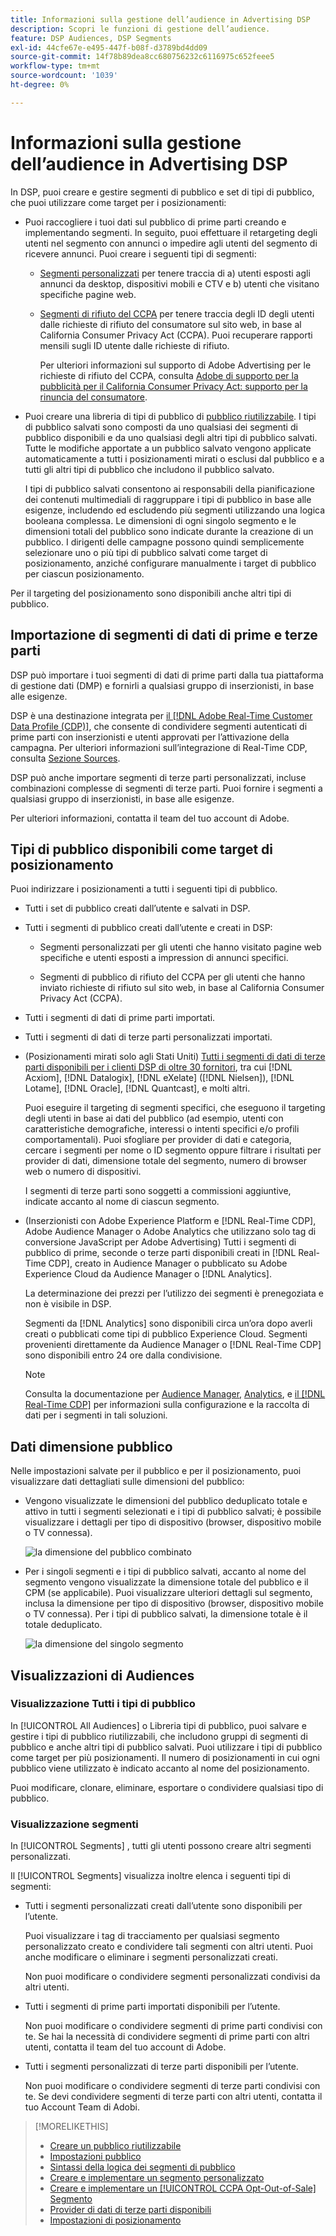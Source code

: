 ```yaml
---
title: Informazioni sulla gestione dell’audience in Advertising DSP
description: Scopri le funzioni di gestione dell’audience.
feature: DSP Audiences, DSP Segments
exl-id: 44cfe67e-e495-447f-b08f-d3789bd4dd09
source-git-commit: 14f78b89dea8cc680756232c6116975c652feee5
workflow-type: tm+mt
source-wordcount: '1039'
ht-degree: 0%

---
```


# Informazioni sulla gestione dell’audience in Advertising DSP

In DSP, puoi creare e gestire segmenti di pubblico e set di tipi di pubblico, che puoi utilizzare come target per i posizionamenti:

* Puoi raccogliere i tuoi dati sul pubblico di prime parti creando e implementando segmenti. In seguito, puoi effettuare il retargeting degli utenti nel segmento con annunci o impedire agli utenti del segmento di ricevere annunci. Puoi creare i seguenti tipi di segmenti:

   * [Segmenti personalizzati](/help/dsp/audiences/custom-segment-create.md) per tenere traccia di a) utenti esposti agli annunci da desktop, dispositivi mobili e CTV e b) utenti che visitano specifiche pagine web.

   * [Segmenti di rifiuto del CCPA](/help/dsp/audiences/ccpa-opt-out-segment-create.md) per tenere traccia degli ID degli utenti dalle richieste di rifiuto del consumatore sul sito web, in base al California Consumer Privacy Act (CCPA). Puoi recuperare rapporti mensili sugli ID utente dalle richieste di rifiuto.

      Per ulteriori informazioni sul supporto di Adobe Advertising per le richieste di rifiuto del CCPA, consulta [Adobe di supporto per la pubblicità per il California Consumer Privacy Act: supporto per la rinuncia del consumatore](/help/privacy/ccpa/ccpa-opt-out-of-sale.md).

* Puoi creare una libreria di tipi di pubblico di [pubblico riutilizzabile](/help/dsp/audiences/reusable-audience-create.md). I tipi di pubblico salvati sono composti da uno qualsiasi dei segmenti di pubblico disponibili e da uno qualsiasi degli altri tipi di pubblico salvati. Tutte le modifiche apportate a un pubblico salvato vengono applicate automaticamente a tutti i posizionamenti mirati o esclusi dal pubblico e a tutti gli altri tipi di pubblico che includono il pubblico salvato.

   I tipi di pubblico salvati consentono ai responsabili della pianificazione dei contenuti multimediali di raggruppare i tipi di pubblico in base alle esigenze, includendo ed escludendo più segmenti utilizzando una logica booleana complessa. Le dimensioni di ogni singolo segmento e le dimensioni totali del pubblico sono indicate durante la creazione di un pubblico. I dirigenti delle campagne possono quindi semplicemente selezionare uno o più tipi di pubblico salvati come target di posizionamento, anziché configurare manualmente i target di pubblico per ciascun posizionamento.

Per il targeting del posizionamento sono disponibili anche altri tipi di pubblico.

## Importazione di segmenti di dati di prime e terze parti

DSP può importare i tuoi segmenti di dati di prime parti dalla tua piattaforma di gestione dati (DMP) e fornirli a qualsiasi gruppo di inserzionisti, in base alle esigenze.

DSP è una destinazione integrata per [il [!DNL Adobe Real-Time Customer Data Profile (CDP)]](https://experienceleague.adobe.com/docs/experience-platform/rtcdp/overview.html?lang=it), che consente di condividere segmenti autenticati di prime parti con inserzionisti e utenti approvati per l’attivazione della campagna. Per ulteriori informazioni sull’integrazione di Real-Time CDP, consulta [Sezione Sources](/help/dsp/audiences/sources/source-about.md).

DSP può anche importare segmenti di terze parti personalizzati, incluse combinazioni complesse di segmenti di terze parti. Puoi fornire i segmenti a qualsiasi gruppo di inserzionisti, in base alle esigenze.

Per ulteriori informazioni, contatta il team del tuo account di Adobe.

## Tipi di pubblico disponibili come target di posizionamento

Puoi indirizzare i posizionamenti a tutti i seguenti tipi di pubblico.

* Tutti i set di pubblico creati dall’utente e salvati in DSP.

* Tutti i segmenti di pubblico creati dall’utente e creati in DSP:

   * Segmenti personalizzati per gli utenti che hanno visitato pagine web specifiche e utenti esposti a impression di annunci specifici.

   * Segmenti di pubblico di rifiuto del CCPA per gli utenti che hanno inviato richieste di rifiuto sul sito web, in base al California Consumer Privacy Act (CCPA).

* Tutti i segmenti di dati di prime parti importati.

* Tutti i segmenti di dati di terze parti personalizzati importati.

* (Posizionamenti mirati solo agli Stati Uniti) [Tutti i segmenti di dati di terze parti disponibili per i clienti DSP di oltre 30 fornitori](/help/dsp/audiences/third-party-data-providers.md), tra cui [!DNL Acxiom], [!DNL Datalogix], [!DNL eXelate] ([!DNL Nielsen]), [!DNL Lotame], [!DNL Oracle], [!DNL Quantcast], e molti altri.

   Puoi eseguire il targeting di segmenti specifici, che eseguono il targeting degli utenti in base ai dati del pubblico (ad esempio, utenti con caratteristiche demografiche, interessi o intenti specifici e/o profili comportamentali). Puoi sfogliare per provider di dati e categoria, cercare i segmenti per nome o ID segmento oppure filtrare i risultati per provider di dati, dimensione totale del segmento, numero di browser web o numero di dispositivi.

   I segmenti di terze parti sono soggetti a commissioni aggiuntive, indicate accanto al nome di ciascun segmento.

* (Inserzionisti con Adobe Experience Platform e [!DNL Real-Time CDP], Adobe Audience Manager o Adobe Analytics che utilizzano solo tag di conversione JavaScript per Adobe Advertising) Tutti i segmenti di pubblico di prime, seconde o terze parti disponibili creati in [!DNL Real-Time CDP], creato in Audience Manager o pubblicato su Adobe Experience Cloud da Audience Manager o [!DNL Analytics].

   La determinazione dei prezzi per l’utilizzo dei segmenti è prenegoziata e non è visibile in DSP.

   Segmenti da [!DNL Analytics] sono disponibili circa un’ora dopo averli creati o pubblicati come tipi di pubblico Experience Cloud. Segmenti provenienti direttamente da Audience Manager o [!DNL Real-Time CDP] sono disponibili entro 24 ore dalla condivisione.

   >[!NOTE]
   >
   >Consulta la documentazione per [Audience Manager](https://experienceleague.adobe.com/docs/audience-manager/user-guide/aam-home.html), [Analytics](https://experienceleague.adobe.com/docs/analytics.html), e [il [!DNL Real-Time CDP]](https://experienceleague.adobe.com/docs/experience-platform/rtcdp/segmentation/segment-builder-guide.html) per informazioni sulla configurazione e la raccolta di dati per i segmenti in tali soluzioni.

## Dati dimensione pubblico

Nelle impostazioni salvate per il pubblico e per il posizionamento, puoi visualizzare dati dettagliati sulle dimensioni del pubblico:

* Vengono visualizzate le dimensioni del pubblico deduplicato totale e attivo in tutti i segmenti selezionati e i tipi di pubblico salvati; è possibile visualizzare i dettagli per tipo di dispositivo (browser, dispositivo mobile o TV connessa).

   ![la dimensione del pubblico combinato](/help/dsp/assets/audience-size.png)

* Per i singoli segmenti e i tipi di pubblico salvati, accanto al nome del segmento vengono visualizzate la dimensione totale del pubblico e il CPM (se applicabile). Puoi visualizzare ulteriori dettagli sul segmento, inclusa la dimensione per tipo di dispositivo (browser, dispositivo mobile o TV connessa). Per i tipi di pubblico salvati, la dimensione totale è il totale deduplicato.

   ![la dimensione del singolo segmento](/help/dsp/assets/audience-size-segment.png)

## Visualizzazioni di Audiences

### Visualizzazione Tutti i tipi di pubblico

In [!UICONTROL All Audiences] o Libreria tipi di pubblico, puoi salvare e gestire i tipi di pubblico riutilizzabili, che includono gruppi di segmenti di pubblico e anche altri tipi di pubblico salvati. Puoi utilizzare i tipi di pubblico come target per più posizionamenti. Il numero di posizionamenti in cui ogni pubblico viene utilizzato è indicato accanto al nome del posizionamento.

Puoi modificare, clonare, eliminare, esportare o condividere qualsiasi tipo di pubblico.

### Visualizzazione segmenti

In [!UICONTROL Segments] , tutti gli utenti possono creare altri segmenti personalizzati.

Il [!UICONTROL Segments] visualizza inoltre elenca i seguenti tipi di segmenti:

* Tutti i segmenti personalizzati creati dall’utente sono disponibili per l’utente.

   Puoi visualizzare i tag di tracciamento per qualsiasi segmento personalizzato creato e condividere tali segmenti con altri utenti. Puoi anche modificare o eliminare i segmenti personalizzati creati.

   Non puoi modificare o condividere segmenti personalizzati condivisi da altri utenti.

* Tutti i segmenti di prime parti importati disponibili per l’utente.

   Non puoi modificare o condividere segmenti di prime parti condivisi con te. Se hai la necessità di condividere segmenti di prime parti con altri utenti, contatta il team del tuo account di Adobe.

* Tutti i segmenti personalizzati di terze parti disponibili per l’utente.

   Non puoi modificare o condividere segmenti di terze parti condivisi con te. Se devi condividere segmenti di terze parti con altri utenti, contatta il tuo Account Team di Adobi.

>[!MORELIKETHIS]
>
>* [Creare un pubblico riutilizzabile](reusable-audience-create.md)
>* [Impostazioni pubblico](audience-settings.md)
>* [Sintassi della logica dei segmenti di pubblico](audience-segment-logic-syntax.md)
>* [Creare e implementare un segmento personalizzato](custom-segment-create.md)
>* [Creare e implementare un [!UICONTROL CCPA Opt-Out-of-Sale] Segmento](ccpa-opt-out-segment-create.md)
>* [Provider di dati di terze parti disponibili](third-party-data-providers.md)
>* [Impostazioni di posizionamento](/help/dsp/campaign-management/placements/placement-settings.md)

